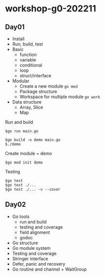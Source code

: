 # workshop-g0-202211

## Day01
* Install
* Run, build, test
* Basic
  * function
  * variable
  * conditional
  * loop
  * struct/interface
* Modular
  * Create a new module `go mod`
  * Package structure
  * Workspace for multiple module `go work`
* Data structure
  * Array, Slice
  * Map

Run and build
```
$go run main.go

$go build -o demo main.go
$./demo
```

Create module = demo
```
$go mod init demo
```

Testing
```
$go test
$go test ./...
$go test ./... -v --cover
```

## Day02
* Go tools
  * run and build
  * testing and coverage
  * field alignment
  * godoc
* Go structure
* Go module system
* Testing and coverage
* Stringer interface
* Defer, panic and recovery
* Go routine and channel + WaitGroup
